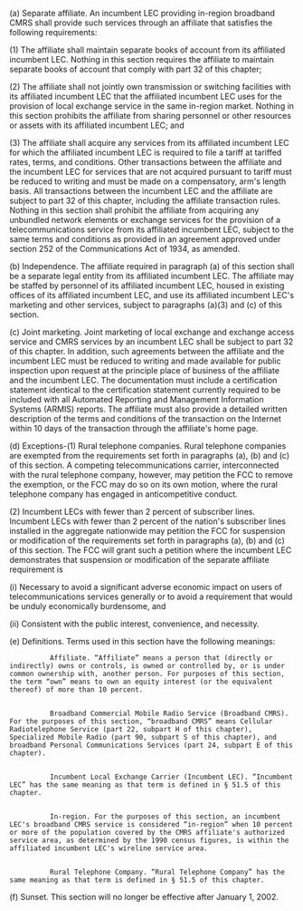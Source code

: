 (a) Separate affiliate. An incumbent LEC providing in-region broadband CMRS shall provide such services through an affiliate that satisfies the following requirements:

(1) The affiliate shall maintain separate books of account from its affiliated incumbent LEC. Nothing in this section requires the affiliate to maintain separate books of account that comply with part 32 of this chapter;

(2) The affiliate shall not jointly own transmission or switching facilities with its affiliated incumbent LEC that the affiliated incumbent LEC uses for the provision of local exchange service in the same in-region market. Nothing in this section prohibits the affiliate from sharing personnel or other resources or assets with its affiliated incumbent LEC; and

(3) The affiliate shall acquire any services from its affiliated incumbent LEC for which the affiliated incumbent LEC is required to file a tariff at tariffed rates, terms, and conditions. Other transactions between the affiliate and the incumbent LEC for services that are not acquired pursuant to tariff must be reduced to writing and must be made on a compensatory, arm's length basis. All transactions between the incumbent LEC and the affiliate are subject to part 32 of this chapter, including the affiliate transaction rules. Nothing in this section shall prohibit the affiliate from acquiring any unbundled network elements or exchange services for the provision of a telecommunications service from its affiliated incumbent LEC, subject to the same terms and conditions as provided in an agreement approved under section 252 of the Communications Act of 1934, as amended.

(b) Independence. The affiliate required in paragraph (a) of this section shall be a separate legal entity from its affiliated incumbent LEC. The affiliate may be staffed by personnel of its affiliated incumbent LEC, housed in existing offices of its affiliated incumbent LEC, and use its affiliated incumbent LEC's marketing and other services, subject to paragraphs (a)(3) and (c) of this section.

(c) Joint marketing. Joint marketing of local exchange and exchange access service and CMRS services by an incumbent LEC shall be subject to part 32 of this chapter. In addition, such agreements between the affiliate and the incumbent LEC must be reduced to writing and made available for public inspection upon request at the principle place of business of the affiliate and the incumbent LEC. The documentation must include a certification statement identical to the certification statement currently required to be included with all Automated Reporting and Management Information Systems (ARMIS) reports. The affiliate must also provide a detailed written description of the terms and conditions of the transaction on the Internet within 10 days of the transaction through the affiliate's home page.

(d) Exceptions-(1) Rural telephone companies. Rural telephone companies are exempted from the requirements set forth in paragraphs (a), (b) and (c) of this section. A competing telecommunications carrier, interconnected with the rural telephone company, however, may petition the FCC to remove the exemption, or the FCC may do so on its own motion, where the rural telephone company has engaged in anticompetitive conduct.

(2) Incumbent LECs with fewer than 2 percent of subscriber lines. Incumbent LECs with fewer than 2 percent of the nation's subscriber lines installed in the aggregate nationwide may petition the FCC for suspension or modification of the requirements set forth in paragraphs (a), (b) and (c) of this section. The FCC will grant such a petition where the incumbent LEC demonstrates that suspension or modification of the separate affiliate requirement is
            

(i) Necessary to avoid a significant adverse economic impact on users of telecommunications services generally or to avoid a requirement that would be unduly economically burdensome, and

(ii) Consistent with the public interest, convenience, and necessity.

(e) Definitions. Terms used in this section have the following meanings:


              Affiliate. “Affiliate” means a person that (directly or indirectly) owns or controls, is owned or controlled by, or is under common ownership with, another person. For purposes of this section, the term “own” means to own an equity interest (or the equivalent thereof) of more than 10 percent.


              Broadband Commercial Mobile Radio Service (Broadband CMRS). For the purposes of this section, “broadband CMRS” means Cellular Radiotelephone Service (part 22, subpart H of this chapter), Specialized Mobile Radio (part 90, subpart S of this chapter), and broadband Personal Communications Services (part 24, subpart E of this chapter).


              Incumbent Local Exchange Carrier (Incumbent LEC). “Incumbent LEC” has the same meaning as that term is defined in § 51.5 of this chapter.


              In-region. For the purposes of this section, an incumbent LEC's broadband CMRS service is considered “in-region” when 10 percent or more of the population covered by the CMRS affiliate's authorized service area, as determined by the 1990 census figures, is within the affiliated incumbent LEC's wireline service area.


              Rural Telephone Company. “Rural Telephone Company” has the same meaning as that term is defined in § 51.5 of this chapter.

(f) Sunset. This section will no longer be effective after January 1, 2002.

